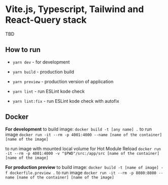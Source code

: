 # Vite.js, Typescript, Tailwind and React-Query stack

TBD

## How to run
 - `yarn dev` - for development
 - `yarn build` - production build
 - `yarn preview` - production version of application

 - `yarn lint` - run ESLint kode check
 - `yarn lint:fix` - run ESLint kode check with autofix

## Docker

**For development**
to build image: `docker build -t [any name] .`
to run image `docker run -it --rm -p 4001:4000 --name [name of the container] [name of the image]`

to run image with mounted local volume for Hot Module Reload
`docker run -it --rm -p 4001:4000 -v "$PWD"/src:/app/src [name of the container] [name of the image]`

**For production preview**
to build image: `docker build -t [name of image] -f dockerfile.preview .`
to run image `docker run -it --rm -p 8080:8080 --name [name of the container] [name of the image]`
